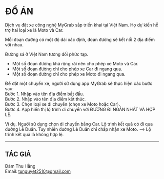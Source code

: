 # ĐỒ ÁN

Dịch vụ đặt xe công nghệ MyGrab sắp triển khai tại Việt Nam.
Họ dự kiến hỗ trợ hai loại xe là Moto và Car.

Mỗi đoạn đường có một độ dài xác định, đoạn đường sẽ kết nối 2 địa điểm với nhau.

Đường sá ở Việt Nam tương đối phức tạp.
+ Một số đoạn đường khá rộng rãi nên cho phép xe Moto và Car.
+ Một số đoạn đường chỉ cho phép xe Car đi ngang qua.
+ Một số đoạn đường chỉ cho phép xe Moto đi ngang qua.


Để đặt một chuyến xe, người sử dụng app MyGrab sẽ thực hiện các bước sau:
<br>
Bước 1. Nhập vào tên địa điểm bắt đầu.<br>
Bước 2. Nhập vào tên địa điểm kết thúc.<br>
Bước 3. Chọn loại xe di chuyển (chọn xe Moto hoặc Car).<br>
Bước 4. App hiển thị lộ trình di chuyển với ĐƯỜNG ĐI NGẮN NHẤT VÀ HỢP LỆ.

Ví dụ. Người sử dụng chọn di chuyển bằng Car.
Lộ trình kết quả có đi qua đường Lê Duẩn. Tuy nhiên đường Lê Duẩn chỉ chấp nhận xe Moto.
==> Lộ trình kết quả là không hợp lệ.

---

## TÁC GIẢ

Đàm Thu Hằng
<br>
Email: tunguyet2510@gmail.com



